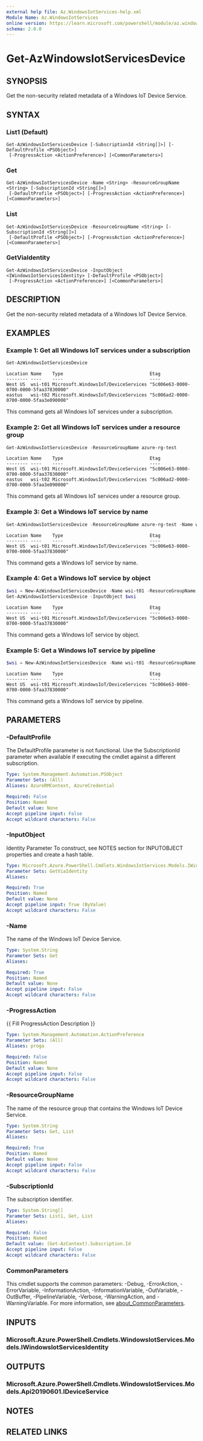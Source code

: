 ```yaml
---
external help file: Az.WindowsIotServices-help.xml
Module Name: Az.WindowsIotServices
online version: https://learn.microsoft.com/powershell/module/az.windowsiotservices/get-azwindowsiotservicesdevice
schema: 2.0.0
---
```


# Get-AzWindowsIotServicesDevice

## SYNOPSIS
Get the non-security related metadata of a Windows IoT Device Service.

## SYNTAX

### List1 (Default)
```
Get-AzWindowsIotServicesDevice [-SubscriptionId <String[]>] [-DefaultProfile <PSObject>]
 [-ProgressAction <ActionPreference>] [<CommonParameters>]
```

### Get
```
Get-AzWindowsIotServicesDevice -Name <String> -ResourceGroupName <String> [-SubscriptionId <String[]>]
 [-DefaultProfile <PSObject>] [-ProgressAction <ActionPreference>] [<CommonParameters>]
```

### List
```
Get-AzWindowsIotServicesDevice -ResourceGroupName <String> [-SubscriptionId <String[]>]
 [-DefaultProfile <PSObject>] [-ProgressAction <ActionPreference>] [<CommonParameters>]
```

### GetViaIdentity
```
Get-AzWindowsIotServicesDevice -InputObject <IWindowsIotServicesIdentity> [-DefaultProfile <PSObject>]
 [-ProgressAction <ActionPreference>] [<CommonParameters>]
```

## DESCRIPTION
Get the non-security related metadata of a Windows IoT Device Service.

## EXAMPLES

### Example 1: Get all Windows IoT services under a subscription
```powershell
Get-AzWindowsIotServicesDevice
```

```output
Location Name    Type                                Etag
-------- ----    ----                                ----
West US  wsi-t01 Microsoft.WindowsIoT/DeviceServices "5c006e63-0000-0700-0000-5faa37830000"
eastus   wsi-t02 Microsoft.WindowsIoT/DeviceServices "5c006ad2-0000-0700-0000-5faa3e090000"
```

This command gets all Windows IoT services under a subscription.

### Example 2: Get all Windows IoT services under a resource group
```powershell
Get-AzWindowsIotServicesDevice -ResourceGroupName azure-rg-test
```

```output
Location Name    Type                                Etag
-------- ----    ----                                ----
West US  wsi-t01 Microsoft.WindowsIoT/DeviceServices "5c006e63-0000-0700-0000-5faa37830000"
eastus   wsi-t02 Microsoft.WindowsIoT/DeviceServices "5c006ad2-0000-0700-0000-5faa3e090000"
```

This command gets all Windows IoT services under a resource group.

### Example 3: Get a Windows IoT service by name
```powershell
Get-AzWindowsIotServicesDevice -ResourceGroupName azure-rg-test -Name wsi-t01
```

```output
Location Name    Type                                Etag
-------- ----    ----                                ----
West US  wsi-t01 Microsoft.WindowsIoT/DeviceServices "5c006e63-0000-0700-0000-5faa37830000"
```

This command gets a Windows IoT service by name.

### Example 4: Get a Windows IoT service by object
```powershell
$wsi = New-AzWindowsIotServicesDevice -Name wsi-t01 -ResourceGroupName azure-rg-test -Location eastus -Quantity 10 -BillingDomainName 'microsoft.onmicrosoft.com' -AdminDomainName 'microsoft.onmicrosoft.com'
Get-AzWindowsIotServicesDevice -InputObject $wsi
```

```output
Location Name    Type                                Etag
-------- ----    ----                                ----
West US  wsi-t01 Microsoft.WindowsIoT/DeviceServices "5c006e63-0000-0700-0000-5faa37830000"
```

This command gets a Windows IoT service by object.

### Example 5: Get a Windows IoT service by pipeline
```powershell
$wsi = New-AzWindowsIotServicesDevice -Name wsi-t01 -ResourceGroupName azure-rg-test -Location eastus -Quantity 10 -BillingDomainName 'microsoft.onmicrosoft.com' -AdminDomainName 'microsoft.onmicrosoft.com' | Get-AzWindowsIotServicesDevice
```

```output
Location Name    Type                                Etag
-------- ----    ----                                ----
West US  wsi-t01 Microsoft.WindowsIoT/DeviceServices "5c006e63-0000-0700-0000-5faa37830000"
```

This command gets a Windows IoT service by pipeline.

## PARAMETERS

### -DefaultProfile
The DefaultProfile parameter is not functional.
Use the SubscriptionId parameter when available if executing the cmdlet against a different subscription.

```yaml
Type: System.Management.Automation.PSObject
Parameter Sets: (All)
Aliases: AzureRMContext, AzureCredential

Required: False
Position: Named
Default value: None
Accept pipeline input: False
Accept wildcard characters: False
```

### -InputObject
Identity Parameter
To construct, see NOTES section for INPUTOBJECT properties and create a hash table.

```yaml
Type: Microsoft.Azure.PowerShell.Cmdlets.WindowsIotServices.Models.IWindowsIotServicesIdentity
Parameter Sets: GetViaIdentity
Aliases:

Required: True
Position: Named
Default value: None
Accept pipeline input: True (ByValue)
Accept wildcard characters: False
```

### -Name
The name of the Windows IoT Device Service.

```yaml
Type: System.String
Parameter Sets: Get
Aliases:

Required: True
Position: Named
Default value: None
Accept pipeline input: False
Accept wildcard characters: False
```

### -ProgressAction
{{ Fill ProgressAction Description }}

```yaml
Type: System.Management.Automation.ActionPreference
Parameter Sets: (All)
Aliases: proga

Required: False
Position: Named
Default value: None
Accept pipeline input: False
Accept wildcard characters: False
```

### -ResourceGroupName
The name of the resource group that contains the Windows IoT Device Service.

```yaml
Type: System.String
Parameter Sets: Get, List
Aliases:

Required: True
Position: Named
Default value: None
Accept pipeline input: False
Accept wildcard characters: False
```

### -SubscriptionId
The subscription identifier.

```yaml
Type: System.String[]
Parameter Sets: List1, Get, List
Aliases:

Required: False
Position: Named
Default value: (Get-AzContext).Subscription.Id
Accept pipeline input: False
Accept wildcard characters: False
```

### CommonParameters
This cmdlet supports the common parameters: -Debug, -ErrorAction, -ErrorVariable, -InformationAction, -InformationVariable, -OutVariable, -OutBuffer, -PipelineVariable, -Verbose, -WarningAction, and -WarningVariable. For more information, see [about_CommonParameters](http://go.microsoft.com/fwlink/?LinkID=113216).

## INPUTS

### Microsoft.Azure.PowerShell.Cmdlets.WindowsIotServices.Models.IWindowsIotServicesIdentity

## OUTPUTS

### Microsoft.Azure.PowerShell.Cmdlets.WindowsIotServices.Models.Api20190601.IDeviceService

## NOTES

## RELATED LINKS
